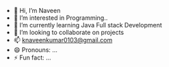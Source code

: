 - 👋 Hi, I’m Naveen
- 👀 I’m interested in Programming..
- 🌱 I’m currently learning Java Full stack Development
- 💞️ I’m looking to collaborate on projects
- 📫 knaveenkumar0103@gmail.com
- 😄 Pronouns: ...
- ⚡ Fun fact: ...

<!---
naveenkumar-14/naveenkumar-14 is a ✨ special ✨ repository because its `README.md` (this file) appears on your GitHub profile.
You can click the Preview link to take a look at your changes.
--->
